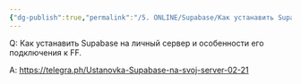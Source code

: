 ```yaml
---
{"dg-publish":true,"permalink":"/5. ONLINE/Supabase/Как устанавить Supabase на личный сервер/","created":"2024-10-23T10:42:05.333-03:00","updated":"2024-10-23T10:42:05.333-03:00"}
---
```



Q: Как устанавить Supabase на личный сервер и особенности его подключения к FF.

A: https://telegra.ph/Ustanovka-Supabase-na-svoj-server-02-21